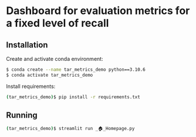 # Dashboard for evaluation metrics for a fixed level of recall

## Installation

Create and activate conda environment:

```bash
$ conda create --name tar_metrics_demo python==3.10.6
$ conda activate tar_metrics_demo
```

Install requirements:

```bash
(tar_metrics_demo)$ pip install -r requirements.txt
```

## Running

```bash
(tar_metrics_demo)$ streamlit run _🏠_Homepage.py
```
